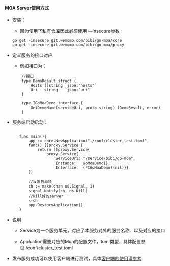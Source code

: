 #### MOA Server使用方式

* 安装：
    - 因为使用了私有仓库因此必须使用 —insecure参数
    ``` 
    go get -insecure git.wemomo.com/bibi/go-moa/core
    go get -insecure git.wemomo.com/bibi/go-moa/proxy

    ```

* 定义服务的接口对应
    - 例如接口为：

    ```goalng
        //接口
        type DemoResult struct {
            Hosts []string `json:"hosts"`
            Uri   string   `json:"uri"`
        }
        
        type IGoMoaDemo interface {
            GetDemoName(serviceUri, proto string) (DemoResult, error)
        }
    ```

* 服务端启动启动：

     ```goalng

        func main(){
            app := core.NewApplcation("./conf/cluster_test.toml", 
            func() []proxy.Service {
                return []proxy.Service{
                    proxy.Service{
                        ServiceUri: "/service/bibi/go-moa",
                        Instance:   GoMoaDemo{},
                        Interface:  (*IGoMoaDemo)(nil)}}
            })
        
            //设置启动项
            ch := make(chan os.Signal, 1)
            signal.Notify(ch, os.Kill)
            //kill掉的server
            <-ch
            app.DestoryApplication()
        }

    ```

* 说明
    - Service为一个服务单元，对应了本服务对外的服务名称、以及对应的接口

    - Applcation需要对应的Moa的配置文件，toml类型，具体配置参见./conf/cluster_test.toml
* 发布服务成功可以使用客户端进行测试，具体[客户端的使用请参考](git.wemomo.com/bibi/go-moa-client/blob/master/README.md)

